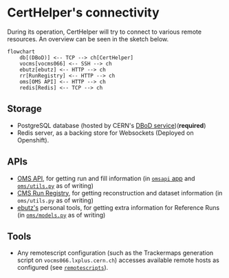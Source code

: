 # CertHelper's connectivity

During its operation, CertHelper will try to connect to various remote
resources. An overview can be seen in the sketch below. 

```mermaid
flowchart
	db[(DBoD)] <-- TCP --> ch[CertHelper]
	vocms[vocms066] <-- SSH --> ch
	ebutz[ebutz] <-- HTTP --> ch
	rr[RunRegistry] <-- HTTP --> ch
	oms[OMS API] <-- HTTP --> ch
	redis[Redis] <-- TCP --> ch

```

## Storage

- PostgreSQL database (hosted by CERN's [DBoD service](https://dbod.web.cern.ch/))(__required__)
- Redis server, as a backing store for Websockets (Deployed on Openshift).

## APIs

- [OMS API](https://vocms0185.cern.ch/agg/api), for getting run and fill information
(in [`omsapi` app](./apps/omsapi/overview.md) and [`oms/utils.py`](./apps/oms/overview.md) as of writing)
- [CMS Run Registry](https://cmsrunregistry.web.cern.ch/), for getting
reconstruction and dataset information (in `oms/utils.py` as of writing)
- [ebutz's](http://ebutz.web.cern.ch/ebutz/cgi-bin/getReadOutmode.pl) personal
tools, for getting extra information for Reference Runs (in
[`oms/models.py`](./apps/oms/models.md) as of writing)

## Tools

- Any remotescript configuration (such as the Trackermaps generation script on `vocms066.lxplus.cern.ch`)
accesses available remote hosts as configured (see [`remotescripts`](apps/remotescripts/overview.md)).
